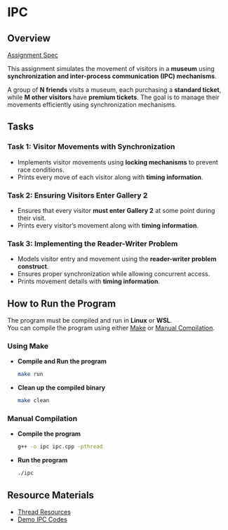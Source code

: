 # IPC

## Overview  

[Assignment Spec](https://github.com/TawhidMM/OS-CSE-314/blob/main/Offline-4%20IPC/Resources/IPC%20Offline%20Specification-v.2.pdf)

This assignment simulates the movement of visitors in a **museum** using **synchronization and inter-process communication (IPC) mechanisms**. 

A group of **N friends** visits a museum, each purchasing a **standard ticket**, while **M other visitors** have **premium tickets**. The goal is to manage their movements efficiently using synchronization mechanisms.  



## Tasks  

### Task 1: Visitor Movements with Synchronization  
- Implements visitor movements using **locking mechanisms** to prevent race conditions.  
- Prints every move of each visitor along with **timing information**.  

### Task 2: Ensuring Visitors Enter Gallery 2  
- Ensures that every visitor **must enter Gallery 2** at some point during their visit.  
- Prints every visitor’s movement along with **timing information**.  

### Task 3: Implementing the Reader-Writer Problem  
- Models visitor entry and movement using the **reader-writer problem construct**.  
- Ensures proper synchronization while allowing concurrent access.  
- Prints movement details with **timing information**.  


## How to Run the Program

The program must be compiled and run in **Linux** or **WSL**.  
You can compile the program using either [Make](#using-make) or [Manual Compilation](#manual-compilation).

### Using Make

- **Compile and Run the program**
    ```bash
    make run
    ```
- **Clean up the compiled binary**
    ```bash
    make clean
    ```

### Manual Compilation

- **Compile the program**
    ```bash
    g++ -o ipc ipc.cpp -pthread
    ```
- **Run the program**
    ```bash
    ./ipc
    ```

## Resource Materials
- [Thread Resources](https://github.com/TawhidMM/OS-CSE-314/tree/main/Offline-4%20IPC/Resources/Thread_Resources)
- [Demo IPC Codes](https://github.com/TawhidMM/OS-CSE-314/tree/main/Offline-4%20IPC/Resources/Template_Ipc)
